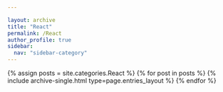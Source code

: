 ```yaml
---

layout: archive
title: "React"
permalink: /React
author_profile: true
sidebar:                  
  nav: "sidebar-category" 
---
```



{% assign posts = site.categories.React %}
{% for post in posts %} {% include archive-single.html type=page.entries_layout %} {% endfor %}
